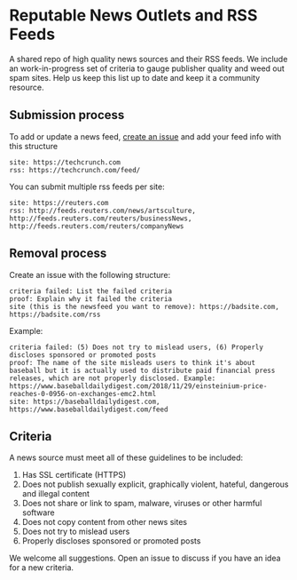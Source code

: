 # Reputable News Outlets and RSS Feeds

A shared repo of high quality news sources and their RSS feeds. We include an work-in-progress set of criteria to gauge publisher quality and weed out spam sites. Help us keep this list up to date and keep it a community resource.

## Submission process

To add or update a news feed, [create an issue](https://help.github.com/articles/creating-an-issue/) and add your feed info with this structure

```
site: https://techcrunch.com
rss: https://techcrunch.com/feed/
```

You can submit multiple rss feeds per site:
```
site: https://reuters.com
rss: http://feeds.reuters.com/news/artsculture, http://feeds.reuters.com/reuters/businessNews, http://feeds.reuters.com/reuters/companyNews
```

## Removal process

Create an issue with the following structure:

```
criteria failed: List the failed criteria
proof: Explain why it failed the criteria 
site (this is the newsfeed you want to remove): https://badsite.com, https://badsite.com/rss
```

Example:


```
criteria failed: (5) Does not try to mislead users, (6) Properly discloses sponsored or promoted posts
proof: The name of the site misleads users to think it's about baseball but it is actually used to distribute paid financial press releases, which are not properly disclosed. Example: https://www.baseballdailydigest.com/2018/11/29/einsteinium-price-reaches-0-0956-on-exchanges-emc2.html
site: https://baseballdailydigest.com, https://www.baseballdailydigest.com/feed
```


## Criteria
A news source must meet all of these guidelines to be included: 
1. Has SSL certificate (HTTPS)
2. Does not publish sexually explicit, graphically violent, hateful, dangerous and illegal content
3. Does not share or link to spam, malware, viruses or other harmful software
4. Does not copy content from other news sites
5. Does not try to mislead users
6. Properly discloses sponsored or promoted posts


We welcome all suggestions. Open an issue to discuss if you have an idea for a new criteria. 
